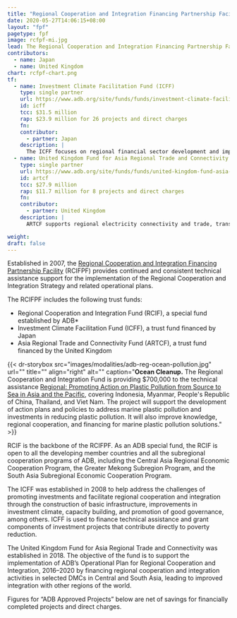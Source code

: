 ```yaml
---
title: "Regional Cooperation and Integration Financing Partnership Facility"
date: 2020-05-27T14:06:15+08:00
layout: "fpf"
pagetype: fpf
image: rcfpf-mi.jpg
lead: The Regional Cooperation and Integration Financing Partnership Facility channels financing and knowledge resources from partners in support of ADB’s regional cooperation and integration program. Total committed contributions to the Investment Climate Facilitation Fund is $31.5 million, while total committed contributions to the United Kingdom Fund for Asia Regional Trade and Connectivity has reached $27.9 million. 
contributors:
  - name: Japan
  - name: United Kingdom
chart: rcfpf-chart.png
tf:
  - name: Investment Climate Facilitation Fund (ICFF)
    type: single partner
    url: https://www.adb.org/site/funds/funds/investment-climate-facilitation-fund
    id: icff
    tcc: $31.5 million
    rap: $23.9 million for 26 projects and direct charges
    fn:   
    contributor:
      - partner: Japan
    description: |
      The ICFF focuses on regional financial sector development and improvement of environment for cross-border investment. 
  - name: United Kingdom Fund for Asia Regional Trade and Connectivity (ARTCF)
    type: single partner
    url: https://www.adb.org/site/funds/funds/united-kingdom-fund-asia-regional-trade-connectivity
    id: artcf
    tcc: $27.9 million
    rap: $11.7 million for 8 projects and direct charges
    fn:   
    contributor:
      - partner: United Kingdom
    description: |
      ARTCF supports regional electricity connectivity and trade, transport connectivity, digital connectivity, regulatory reform and broad regional trade and investment facilitation, among others.

weight: 
draft: false
---
```


Established in 2007, the [Regional Cooperation and Integration Financing Partnership Facility](https://www.adb.org/site/funds/funds/regional-cooperation-integration-fpf) (RCIFPF) provides continued and consistent technical assistance support for the implementation of the Regional Cooperation and Integration Strategy and related operational plans.

The RCIFPF includes the following trust funds:   
* Regional Cooperation and Integration Fund (RCIF), a special fund established by ADB*  
* Investment Climate Facilitation Fund (ICFF), a trust fund financed by Japan 
* Asia Regional Trade and Connectivity Fund (ARTCF), a trust fund financed by the United Kingdom

{{< dr-storybox src="images/modalities/adb-reg-ocean-pollution.jpg" url="" title="" align="right" alt="" caption="**Ocean Cleanup.** The Regional Cooperation and Integration Fund is providing $700,000 to the technical assistance [Regional: Promoting Action on Plastic Pollution from Source to Sea in Asia and the Pacific](https://www.adb.org/projects/53068-001/main), covering Indonesia, Myanmar, People's Republic of China, Thailand, and Viet Nam. The project will support the development of action plans and policies to address marine plastic pollution and investments in reducing plastic pollution. It will also improve knowledge, regional cooperation, and financing for marine plastic pollution solutions." >}}

RCIF is the backbone of the RCIFPF. As an ADB special fund, the RCIF is open to all the developing member countries and all the subregional cooperation programs of ADB, including the Central Asia Regional Economic Cooperation Program, the Greater Mekong Subregion Program, and the South Asia Subregional Economic Cooperation Program.

The ICFF was established in 2008 to help address the challenges of promoting investments and facilitate regional cooperation and integration through the construction of basic infrastructure, improvements in investment climate, capacity building, and promotion of good governance, among others. ICFF is used to finance technical assistance and grant components of investment projects that contribute directly to poverty reduction. 

The United Kingdom Fund for Asia Regional Trade and Connectivity was established in 2018. The objective of the fund is to support the implementation of ADB’s Operational Plan for Regional Cooperation and Integration, 2016–2020 by financing regional cooperation and integration activities in selected DMCs in Central and South Asia, leading to improved integration with other regions of the world.

Figures for “ADB Approved Projects” below are net of savings for financially completed projects and direct charges. 